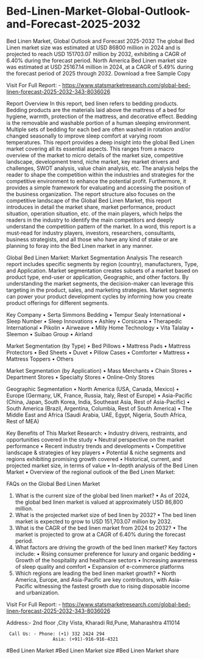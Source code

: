 # Bed-Linen-Market-Global-Outlook-and-Forecast-2025-2032

Bed Linen Market, Global Outlook and Forecast 2025-2032
The global Bed Linen market size was estimated at USD 86800 million in 2024 and is projected to reach USD 151703.07 million by 2032, exhibiting a CAGR of 6.40% during the forecast period.
North America Bed Linen market size was estimated at USD 25167.14 million in 2024, at a CAGR of 5.49% during the forecast period of 2025 through 2032.
Download a free Sample Copy

Visit For Full Report: - https://www.statsmarketresearch.com/global-bed-linen-forecast-2025-2032-343-8036026

Report Overview
In this report, bed linen refers to bedding products. Bedding products are the materials laid above the mattress of a bed for hygiene, warmth, protection of the mattress, and decorative effect. Bedding is the removable and washable portion of a human sleeping environment. Multiple sets of bedding for each bed are often washed in rotation and/or changed seasonally to improve sleep comfort at varying room temperatures.
This report provides a deep insight into the global Bed Linen market covering all its essential aspects. This ranges from a macro overview of the market to micro details of the market size, competitive landscape, development trend, niche market, key market drivers and challenges, SWOT analysis, value chain analysis, etc.
The analysis helps the reader to shape the competition within the industries and strategies for the competitive environment to enhance the potential profit. Furthermore, it provides a simple framework for evaluating and accessing the position of the business organization. The report structure also focuses on the competitive landscape of the Global Bed Linen Market, this report introduces in detail the market share, market performance, product situation, operation situation, etc. of the main players, which helps the readers in the industry to identify the main competitors and deeply understand the competition pattern of the market.
In a word, this report is a must-read for industry players, investors, researchers, consultants, business strategists, and all those who have any kind of stake or are planning to foray into the Bed Linen market in any manner.
 

Global Bed Linen Market: Market Segmentation Analysis
The research report includes specific segments by region (country), manufacturers, Type, and Application. Market segmentation creates subsets of a market based on product type, end-user or application, Geographic, and other factors. By understanding the market segments, the decision-maker can leverage this targeting in the product, sales, and marketing strategies. Market segments can power your product development cycles by informing how you create product offerings for different segments.

Key Company
•	Serta Simmons Bedding
•	Tempur Sealy International
•	Sleep Number
•	Sleep Innovations
•	Ashley
•	Corsicana
•	Therapedic International
•	Pikolin
•	Airweave
•	Mlily Home Technology
•	Vita Talalay
•	Sleemon
•	Suibao Group
•	Airland

Market Segmentation (by Type)
•	Bed Pillows
•	Mattress Pads
•	Mattress Protectors
•	Bed Sheets
•	Duvet
•	Pillow Cases
•	Comforter
•	Mattress
•	Mattress Toppers
•	Others

Market Segmentation (by Application)
•	Mass Merchants
•	Chain Stores
•	Department Stores
•	Specialty Stores
•	Online-Only Stores

Geographic Segmentation
•	North America (USA, Canada, Mexico)
•	Europe (Germany, UK, France, Russia, Italy, Rest of Europe)
•	Asia-Pacific (China, Japan, South Korea, India, Southeast Asia, Rest of Asia-Pacific)
•	South America (Brazil, Argentina, Columbia, Rest of South America)
•	The Middle East and Africa (Saudi Arabia, UAE, Egypt, Nigeria, South Africa, Rest of MEA)

Key Benefits of This Market Research:
•	Industry drivers, restraints, and opportunities covered in the study
•	Neutral perspective on the market performance
•	Recent industry trends and developments
•	Competitive landscape & strategies of key players
•	Potential & niche segments and regions exhibiting promising growth covered
•	Historical, current, and projected market size, in terms of value
•	In-depth analysis of the Bed Linen Market
•	Overview of the regional outlook of the Bed Linen Market:

FAQs on the Global Bed Linen Market
1. What is the current size of the global bed linen market?
•	As of 2024, the global bed linen market is valued at approximately USD 86,800 million.
2. What is the projected market size of bed linen by 2032?
•	The bed linen market is expected to grow to USD 151,703.07 million by 2032.
3. What is the CAGR of the bed linen market from 2024 to 2032?
•	The market is projected to grow at a CAGR of 6.40% during the forecast period.
4. What factors are driving the growth of the bed linen market?
Key factors include:
•	Rising consumer preference for luxury and organic bedding
•	Growth of the hospitality and healthcare sectors
•	Increasing awareness of sleep quality and comfort
•	Expansion of e-commerce platforms
5. Which regions are leading the bed linen market growth?
•	North America, Europe, and Asia-Pacific are key contributors, with Asia-Pacific witnessing the fastest growth due to rising disposable income and urbanization.



Visit For Full Report: - https://www.statsmarketresearch.com/global-bed-linen-forecast-2025-2032-343-8036026


Address:- 2nd floor ,City Vista, Kharadi Rd,Pune, Maharashtra 411014

     Call Us: - Phone: (+1) 332 2424 294
                     Asia: (+91)-916-916-4321

#Bed Linen Market
#Bed Linen Market size
#Bed Linen Market share
